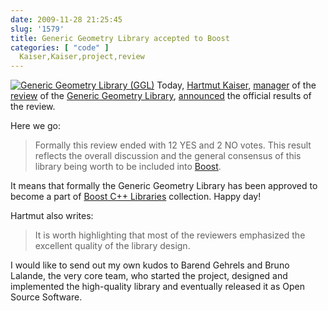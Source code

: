 ```yaml
---
date: 2009-11-28 21:25:45
slug: '1579'
title: Generic Geometry Library accepted to Boost
categories: [ "code" ]
  Kaiser,Kaiser,project,review
---
```


[![Generic Geometry Library (GGL)](/images/logos/ggl-logo.png)](http://trac.osgeo.org/ggl/) Today, [Hartmut Kaiser](http://beta.boost.org/users/people/hartmut_kaiser.html), [manager](http://www.boost.org/community/review_schedule.html) of the [review](/?p=1530) of the [Generic Geometry Library](http://trac.osgeo.org/ggl/), [announced](http://lists.boost.org/boost-announce/2009/11/0245.php) the official results of the review.





Here we go:





> Formally this review ended with 12 YES and 2 NO votes. This result reflects the overall discussion and the general consensus of this library being worth to be included into [Boost](http://www.boost.org/).


 


It means that formally the Generic Geometry Library has been approved to become a part of [Boost C++ Libraries](http://www.boost.org/libs/) collection. Happy day!





Hartmut also writes:





> It is worth highlighting that most of the reviewers emphasized the excellent quality of the library design.





I would like to send out my own kudos to Barend Gehrels and Bruno Lalande, the very core team, who started the project, designed and implemented the high-quality library and eventually released it as Open Source Software.
